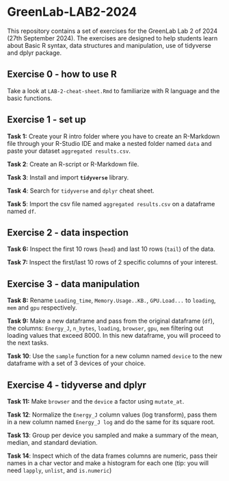 # GreenLab-LAB2-2024

This repository contains a set of exercises for the GreenLab Lab 2 of 2024 (27th September 2024). The exercises are designed to help students learn about Basic R syntax, data structures and manipulation, use of tidyverse and dplyr package.

## **Exercise 0 - how to use R**

Take a look at `LAB-2-cheat-sheet.Rmd` to familiarize with R language and the basic functions.

## Exercise 1 - set up

**Task 1:** Create your R intro folder where you have to create an R-Markdown file through your R-Studio IDE and make a nested folder named `data` and paste your dataset `aggregated results.csv`.

**Task 2**: Create an R-script or R-Markdown file.

**Task 3**: Install and import **`tidyverse`** library.

**Task 4**: Search for `tidyverse` and `dplyr` cheat sheet.

**Task 5**: Import the csv file named `aggregated results.csv` on a dataframe named `df`.

## Exercise 2 - data inspection

**Task 6:** Inspect the first 10 rows (`head`) and last 10 rows (`tail`) of the data.

**Task 7:** Inspect the first/last 10 rows of 2 specific columns of your interest.

## Exercise 3 - data manipulation

**Task 8:** Rename `Loading_time`, `Memory.Usage..KB.`, `GPU.Load...` to `loading`, `mem` and `gpu` respectively.

**Task 9:** Make a new dataframe and pass from the original dataframe (`df`), the columns: `Energy_J`, `n_bytes`, `loading`, `browser`, `gpu`, `mem` filtering out loading values that exceed 8000. In this new dataframe, you will proceed to the next tasks.

**Task 10**: Use the `sample` function for a new column named `device` to the new dataframe with a set of 3 devices of your choice.

## **Exercise 4 - tidyverse and dplyr**

**Task 11:** Make `browser` and the `device` a factor using `mutate_at`.

**Task 12**: Normalize the `Energy_J` column values (log transform), pass them in a new column named `Energy_J log` and do the same for its square root.

**Task 13**: Group per device you sampled and make a summary of the mean, median, and standard deviation.

**Task 14**: Inspect which of the data frames columns are numeric, pass their names in a char vector and make a histogram for each one (tip: you will need `lapply`, `unlist`, and `is.numeric`)
